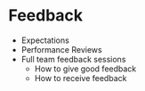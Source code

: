 # Feedback

* Expectations
* Performance Reviews
* Full team feedback sessions
  * How to give good feedback
  * How to receive feedback

